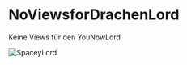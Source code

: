 # NoViewsforDrachenLord
Keine Views für den YouNowLord

![SpaceyLord](https://pbs.twimg.com/profile_images/528987284410863618/Etf_qZAi.jpeg)
